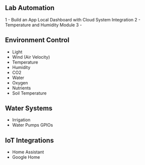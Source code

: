 ## Lab Automation

1 - Build an App Local Dashboard with Cloud System Integration
2 - Temperature and Humidity Module
3 - 

## Environment Control

- Light
- Wind (Air Velocity)
- Temperature
- Humidity
- CO2
- Water
- Oxygen
- Nutrients
- Soil Temperature


## Water Systems

- Irrigation
- Water Pumps GPIOs



## IoT Integrations

- Home Assistant
- Google Home
